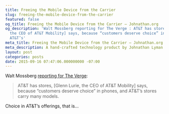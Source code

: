 ```yaml
---
title: Freeing the Mobile Device from the Carrier
slug: freeing-the-mobile-device-from-the-carrier
featured: false
og_title: Freeing the Mobile Device from the Carrier – Johnathan.org
og_description: 'Walt Mossberg reporting for The Verge : AT&T has stores, [Glenn Lurie,
  the CEO of AT&T Mobility] says, because “customers deserve choice” in phones, and
  AT&T’s'
meta_title: Freeing the Mobile Device from the Carrier – Johnathan.org
meta_description: A hand-crafted technology product by Johnathan Lyman
layout: post
categories: posts
date: 2015-09-16 07:47:06.000000000 -07:00
---
```


Walt Mossberg [reporting for The Verge](http://www.theverge.com/2015/9/16/9337115/end-of-smartphone-carrier-retail-stores-mossberg):

> AT&T has stores, [Glenn Lurie, the CEO of AT&T Mobility] says, because “customers deserve choice” in phones, and AT&T’s stores carry many models.

Choice in AT&T’s offerings, that is…

